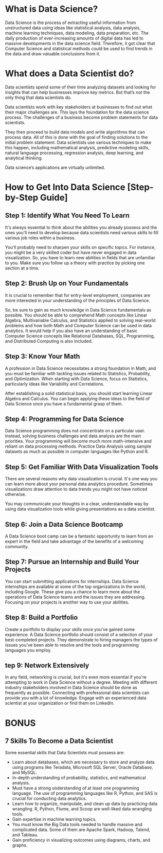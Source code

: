 # What is Data Science?

Data Science is the process of extracting useful information from unstructured data using ideas like statistical analysis, data analysis, machine learning techniques, data modeling, data preparation, etc. The daily production of ever-increasing amounts of digital data has led to massive developments in the data science field. Therefore, it got clear that Computer Science and statistical methods could be used to find trends in the data and draw valuable conclusions from it.

# What does a Data Scientist do?

Data scientists spend some of their time analyzing datasets and looking for insights that can help businesses improve key metrics. But that’s not the only thing that data scientists do.

Data scientists work with key stakeholders at businesses to find out what their major challenges are. This lays the foundation for the data science process. The challenges of a business become problem statements for data scientists.

They then proceed to build data models and write algorithms that can process data. All of this is done with the goal of finding solutions to the initial problem statement. Data scientists use various techniques to make this happen, including mathematical analysis, predictive modeling skills, natural language processing, regression analysis, deep learning, and analytical thinking.

Data science’s applications are virtually unlimited.

# How to Get Into Data Science [Step-by-Step Guide]

## Step 1: Identify What You Need To Learn

It's always essential to think about the abilities you already possess and the ones you'll need to develop because data scientists need various skills to fill various job roles within a business.

You'll probably need to sharpen your skills on specific topics. For instance, you might be a very skilled coder but have never engaged in data visualization. So, you have to learn new abilities in fields that are unfamiliar to you. Make sure you follow up a theory with practice by picking one section at a time.

## Step 2: Brush Up on Your Fundamentals

It is crucial to remember that for entry-level employment, companies are more interested in your understanding of the principles of Data Science.

So, be sure to gain as much knowledge in Data Science fundamentals as possible. You should be able to comprehend Math concepts like Linear Algebra, Multivariable Calculus, and Statistics applied to solving real-world problems and how both Math and Computer Science can be used in data analytics. It would help if you also have an understanding of basic Computer Science concepts like Relational Databases, SQL, Programming, and Distributed Computing is also included.

## Step 3: Know Your Math

A profession in Data Science necessitates a strong foundation in Math, and you must be familiar with tackling issues related to Statistics, Probability, and Optimization. When starting with Data Science, focus on Statistics, particularly ideas like Variability and Correlations.

After establishing a solid statistical basis, you should start learning Linear Algebra and Calculus. You can begin applying these ideas to the field of Data Science once you have a fundamental grasp of them.

## Step 4: Programming for Data Science

Data Science programming does not concentrate on a particular user. Instead, solving business challenges and data analysis are the main priorities. Your programming will become much more math-intensive and reliant on data processing methods. Practice Data Analysis using sample datasets as much as possible in computer languages like Python and R.

## Step 5: Get Familiar With Data Visualization Tools

There are several reasons why data visualization is crucial. It's one way you can learn more about your personal data analytics procedure. Sometimes visualizations draw attention to data trends you might not have noticed otherwise.

You may communicate your thoughts in a clear, understandable way by using data visualization tools while giving presentations as a data scientist.

## Step 6: Join a Data Science Bootcamp

A Data Science boot camp can be a fantastic opportunity to learn from an expert in the field and take advantage of the benefits of a welcoming community.

## Step 7: Pursue an Internship and Build Your Projects

You can start submitting applications for internships. Data Science internships are available at some of the top organizations in the world, including Google. These give you a chance to learn more about the operations of Data Science teams and the issues they are addressing. Focusing on your projects is another way to use your abilities.

## Step 8: Build a Portfolio

Create a portfolio to display your skills once you've gained some experience. A Data Science portfolio should consist of a selection of your best-completed projects. They demonstrate to hiring managers the types of issues you've been able to resolve and the tools and programming languages you employ.

## tep 9: Network Extensively

In any field, networking is crucial, but it's even more essential if you're attempting to work in Data Science without a degree. Meeting with different industry stakeholders involved in Data Science should be done as frequently as possible. Connecting with professional data scientists can provide you with a lot of knowledge. Engage with an experienced data scientist at your organization or find them on LinkedIn.

# BONUS

## 7 Skills To Become a Data Scientist

Some essential skills that Data Scientists must possess are:

- Learn about databases, which are necessary to store and analyze data using programs like Teradata, Microsoft SQL Server, Oracle Database, and MySQL.
- In-depth understanding of probability, statistics, and mathematical analysis.
- Must have a strong understanding of at least one programming language. The use of programming languages like R, Python, and SAS is crucial for conducting data analytics.
- Learn how to organize, manipulate, and clean up data by practicing data wrangling. R, Python, Flume, and Scoop are well-liked data wrangling tools.
- Gain expertise in machine learning topics.
- You must know the Big Data tools needed to handle massive and complicated data. Some of them are Apache Spark, Hadoop, Talend, and Tableau.
- Gain proficiency in visualizing outcomes using diagrams, charts, and graphs.
